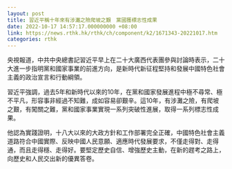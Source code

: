 ```yaml
---
layout: post
title: 習近平稱十年來有涉灘之險爬坡之艱　黨國獲標志性成果
date: 2022-10-17 14:57:17.000000000 +08:00
link: https://news.rthk.hk/rthk/ch/component/k2/1671343-20221017.htm
categories: rthk
---
```


央視報道，中共中央總書記習近平早上在二十大廣西代表團參與討論時表示，二十大進一步指明黨和國家事業的前進方向，是新時代新征程堅持和發展中國特色社會主義的政治宣言和行動綱領。

習近平強調，過去5年和新時代以來的10年，在黨和國家發展進程中極不尋常、極不平凡，形容事非經過不知難，成如容易卻艱辛。這10年，有涉灘之險，有爬坡之艱，有闖關之難，黨和國家事業實現一系列突破性進展，取得一系列標志性成果。

他認為實踐證明，十八大以來的大政方針和工作部署完全正確，中國特色社會主義道路符合中國實際、反映中國人民意願、適應時代發展要求，不僅走得對、走得通，而且走得穩、走得好。要堅定歷史自信、增強歷史主動，在新的趕考之路上，向歷史和人民交出新的優異答卷。
